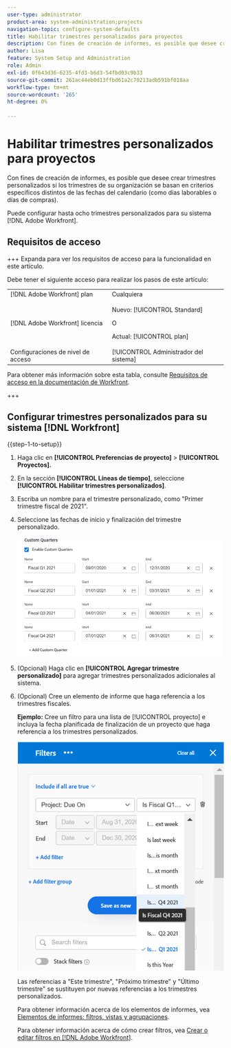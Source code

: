 ```yaml
---
user-type: administrator
product-area: system-administration;projects
navigation-topic: configure-system-defaults
title: Habilitar trimestres personalizados para proyectos
description: Con fines de creación de informes, es posible que desee crear trimestres personalizados si los trimestres de su organización se basan en criterios específicos distintos de las fechas del calendario (como días laborables o días de compras).
author: Lisa
feature: System Setup and Administration
role: Admin
exl-id: 0f643d36-6235-4fd3-b6d3-54fbd03c9b33
source-git-commit: 261ac44eb0d13ffbd61a2c70213adb591bf018aa
workflow-type: tm+mt
source-wordcount: '265'
ht-degree: 0%

---
```


# Habilitar trimestres personalizados para proyectos

<!--Audited: 11/2024-->

Con fines de creación de informes, es posible que desee crear trimestres personalizados si los trimestres de su organización se basan en criterios específicos distintos de las fechas del calendario (como días laborables o días de compras).

Puede configurar hasta ocho trimestres personalizados para su sistema [!DNL Adobe Workfront].

## Requisitos de acceso

+++ Expanda para ver los requisitos de acceso para la funcionalidad en este artículo.

Debe tener el siguiente acceso para realizar los pasos de este artículo:

<table style="table-layout:auto"> 
 <col> 
 <col> 
 <tbody> 
  <tr> 
   <td role="rowheader">[!DNL Adobe Workfront] plan</td> 
   <td>Cualquiera</td> 
  </tr> 
  <tr> 
   <td role="rowheader">[!DNL Adobe Workfront] licencia</td> 
   <td><p>Nuevo: [!UICONTROL Standard]</p>
   O
   <p>Actual: [!UICONTROL plan]</p>
   </td> 
  </tr> 
  <tr> 
   <td role="rowheader">Configuraciones de nivel de acceso</td> 
   <td>[!UICONTROL Administrador del sistema]</td>
  </tr> 
 </tbody> 
</table>

Para obtener más información sobre esta tabla, consulte [Requisitos de acceso en la documentación de Workfront](/help/quicksilver/administration-and-setup/add-users/access-levels-and-object-permissions/access-level-requirements-in-documentation.md).

+++

## Configurar trimestres personalizados para su sistema [!DNL Workfront]

{{step-1-to-setup}}

1. Haga clic en **[!UICONTROL Preferencias de proyecto]** > **[!UICONTROL Proyectos].**

1. En la sección **[!UICONTROL Líneas de tiempo]**, seleccione **[!UICONTROL Habilitar trimestres personalizados]**.

1. Escriba un nombre para el trimestre personalizado, como &quot;Primer trimestre fiscal de 2021&quot;.
1. Seleccione las fechas de inicio y finalización del trimestre personalizado.

   ![](assets/custom-quarters-nwe.png)

1. (Opcional) Haga clic en **[!UICONTROL Agregar trimestre personalizado]** para agregar trimestres personalizados adicionales al sistema.
1. (Opcional) Cree un elemento de informe que haga referencia a los trimestres fiscales.

   **Ejemplo:** Cree un filtro para una lista de [!UICONTROL proyecto] e incluya la fecha planificada de finalización de un proyecto que haga referencia a los trimestres personalizados.

   ![](assets/example-of-project-filter-with-custom-quarters.png)

   Las referencias a &quot;Este trimestre&quot;, &quot;Próximo trimestre&quot; y &quot;Último trimestre&quot; se sustituyen por nuevas referencias a los trimestres personalizados.

   Para obtener información acerca de los elementos de informes, vea [Elementos de informes: filtros, vistas y agrupaciones](../../../reports-and-dashboards/reports/reporting-elements/reporting-elements-filters-views-groupings.md).

   Para obtener información acerca de cómo crear filtros, vea [Crear o editar filtros en [!DNL Adobe Workfront]](../../../reports-and-dashboards/reports/reporting-elements/create-filters.md).

